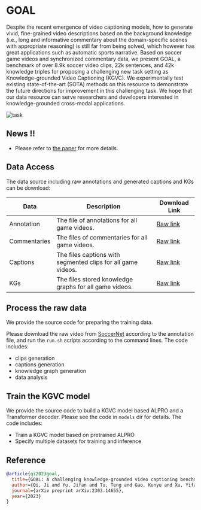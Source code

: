 # GOAL

Despite the recent emergence of video captioning models, how to generate vivid, fine-grained video descriptions based on the background knowledge (i.e., long and informative commentary about the domain-specific scenes with appropriate reasoning) is still far from being solved, which however has great applications such as automatic sports narrative. Based on soccer game videos and synchronized commentary data, we present GOAL, a benchmark of over 8.9k soccer video clips, 22k sentences, and 42k knowledge triples for proposing a challenging new task setting as Knowledge-grounded Video Captioning (KGVC). We experimentally test existing state-of-the-art (SOTA) methods on this resource to demonstrate the future directions for improvement in this challenging task. We hope that our data resource can serve researchers and developers interested in knowledge-grounded cross-modal applications.


![task](https://cloud.tsinghua.edu.cn/f/78def9986f2b40378bc9/?dl=1)

## News !! 

* Please refer to [the paper](https://arxiv.org/abs/2303.14655) for more details.


## Data Access

The data source including raw annotations and generated captions and KGs can be download:

| Data             | Description                                           | Download Link |
| ---------------- | ----------------------------------------------------- | ------------- |
| Annotation       | The file of annotations for all game videos.          |     [Raw link](https://cloud.tsinghua.edu.cn/f/297fa6cb191a4301b01c/?dl=1)          |
| Commentaries     | The files of commentaries for all game videos.        |     [Raw link](https://cloud.tsinghua.edu.cn/f/7d5ba8b55a724b15a1e9/?dl=1)          |
| Captions    | The files captions with segmented clips for all game videos. |      [Raw link](https://cloud.tsinghua.edu.cn/f/451ccb1fd1f34ac48a2d/?dl=1)         |
| KGs    | The files stored knowledge graphs for all game videos.          |     [Raw link](https://cloud.tsinghua.edu.cn/f/300171c48bf14f17a5cc/?dl=1)          |


## Process the raw data

We provide the source code for preparing the training data.

Please download the raw video from [SoccerNet](https://www.soccer-net.org/data) according to the annotation file, and run the `run.sh` scripts according to the command lines. The code includes:

- clips generation
- captions generation
- knowledge graph generation
- data analysis


## Train the KGVC model

We provide the source code to build a KGVC model based ALPRO and a Transformer decoder. Please see the code in `models` dir for details. The code includes:

- Train a KGVC model based on pretrained ALPRO
- Specify multiple datasets for training and inference



## Reference

```bibtex
@article{qi2023goal,
  title={GOAL: A challenging knowledge-grounded video captioning benchmark for real-time soccer commentary generation},
  author={Qi, Ji and Yu, Jifan and Tu, Teng and Gao, Kunyu and Xu, Yifan and Guan, Xinyu and Wang, Xiaozhi and Dong, Yuxiao and Xu, Bin and Hou, Lei and others},
  journal={arXiv preprint arXiv:2303.14655},
  year={2023}
}
 ```
